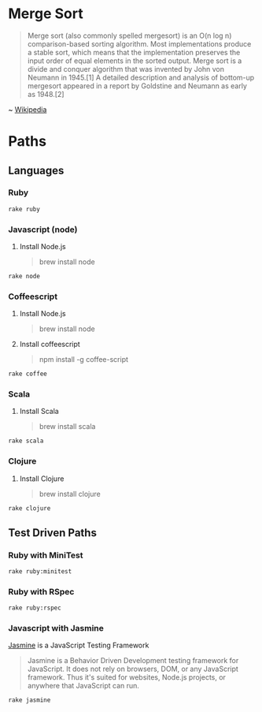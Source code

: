 # Merge Sort

> Merge sort (also commonly spelled mergesort) is an O(n log n) comparison-based sorting algorithm. Most implementations produce a stable sort, which means that the implementation preserves the input order of equal elements in the sorted output. Merge sort is a divide and conquer algorithm that was invented by John von Neumann in 1945.[1] A detailed description and analysis of bottom-up mergesort appeared in a report by Goldstine and Neumann as early as 1948.[2]

~ [Wikipedia](http://en.wikipedia.org/wiki/Merge_sort)

# Paths

## Languages

### Ruby

```bash
rake ruby
```

### Javascript (node)

1. Install Node.js

    > brew install node

```bash
rake node
```

### Coffeescript

1. Install Node.js

    > brew install node

2. Install coffeescript

    > npm install -g coffee-script

```bash
rake coffee
```

### Scala

1. Install Scala

    > brew install scala

```bash
rake scala
```

### Clojure

1. Install Clojure

    > brew install clojure

```bash
rake clojure
```

## Test Driven Paths

### Ruby with MiniTest

```bash
rake ruby:minitest
```

### Ruby with RSpec

```bash
rake ruby:rspec
```

### Javascript with Jasmine

[Jasmine](https://github.com/pivotal/jasmine) is a JavaScript Testing Framework

> Jasmine is a Behavior Driven Development testing framework for JavaScript. It does not rely on browsers, DOM, or any JavaScript framework. Thus it's suited for websites, Node.js projects, or anywhere that JavaScript can run.

```bash
rake jasmine
```